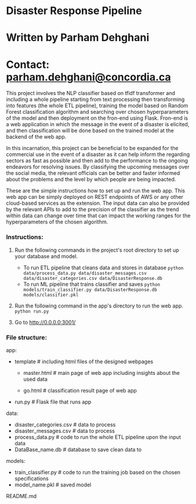 # Disaster Response Pipeline 
# Written by Parham Dehghani
# Contact: parham.dehghani@concordia.ca


This project involves the NLP classifier based on tfidf transformer and including a whole pipeline
starting from text processing then transforming into features (the whole ETL pipeline), training the model 
based on Random Forest classification algorithm and searching over chosen hyperparameters of the model and 
then deployment on the fron-end using Flask. Fron-end is a web application in which the message in the event 
of a disaster is elicited, and then classification will be done based on the trained model at the backend of 
the web app. 

In this incarnation, this project can be beneficial to be expanded for the commercial use in the event 
of a disaster as it can help inform the regarding sectors as fast as possible and then add to the performance to
the ongoing endeavors for resolving issues. By classifying the upcoming messages over the social media, the relevant
officials can be better and faster informed about the problems and the level by which people are being impacted. 


These are the simple instructions how to set up and run the web app. This web app can be simply deployed on REST endpoints 
of AWS or any other cloud-based services as the extension. The input data can also be provided by the relevant APIs to add
to the precision of the classifier as the trend within data can change over time that can impact the working ranges for the 
hyperparameters of the chosen algorithm.
 

### Instructions:
1. Run the following commands in the project's root directory to set up your database and model.

    - To run ETL pipeline that cleans data and stores in database
        `python data/process_data.py data/disaster_messages.csv data/disaster_categories.csv data/DisasterResponse.db`
    - To run ML pipeline that trains classifier and saves
        `python models/train_classifier.py data/DisasterResponse.db models/classifier.pkl`

2. Run the following command in the app's directory to run the web app.
    `python run.py`

3. Go to http://0.0.0.0:3001/


### File structure:
app:

- template # including html files of the designed webpages

	- master.html # main page of web app including insights about the used data

	- go.html # classification result page of web app

- run.py # Flask file that runs app

data:

- disaster_categories.csv # data to process
- disaster_messages.csv # data to process
- process_data.py # code to run the whole ETL pipeline upon the input data
- DataBase_name.db # database to save clean data to

models:

- train_classifier.py # code to run the training job based on the chosen specifications
- model_name.pkl # saved model

README.md
